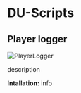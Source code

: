 # DU-Scripts

## Player logger
![PlayerLogger](https://raw.githubusercontent.com/d6rks1lv3rz3r0/DU-Screen-Flair/main/Container%20Hub%20Hub.png?token=AL3HWDO3K4OZBKXOM7UFIWS75KBCQ)

description

**Intallation:** info
